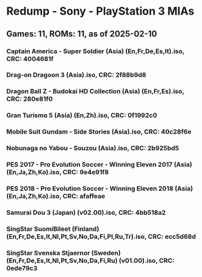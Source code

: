 # Redump - Sony - PlayStation 3 MIAs
## Games: 11, ROMs: 11, as of 2025-02-10

### Captain America - Super Soldier (Asia) (En,Fr,De,Es,It).iso, CRC: 4004681f
### Drag-on Dragoon 3 (Asia).iso, CRC: 2f88b9d8
### Dragon Ball Z - Budokai HD Collection (Asia) (En,Fr,Es).iso, CRC: 280e81f0
### Gran Turismo 5 (Asia) (En,Zh).iso, CRC: 0f1992c0
### Mobile Suit Gundam - Side Stories (Asia).iso, CRC: 40c28f6e
### Nobunaga no Yabou - Souzou (Asia).iso, CRC: 2b925bd5
### PES 2017 - Pro Evolution Soccer - Winning Eleven 2017 (Asia) (En,Ja,Zh,Ko).iso, CRC: 9e4e91f8
### PES 2018 - Pro Evolution Soccer - Winning Eleven 2018 (Asia) (En,Ja,Zh,Ko).iso, CRC: afaffeae
### Samurai Dou 3 (Japan) (v02.00).iso, CRC: 4bb518a2
### SingStar SuomiBileet (Finland) (En,Fr,De,Es,It,Nl,Pt,Sv,No,Da,Fi,Pl,Ru,Tr).iso, CRC: ecc5d68d
### SingStar Svenska Stjaernor (Sweden) (En,Fr,De,Es,It,Nl,Pt,Sv,No,Da,Fi,Ru) (v01.00).iso, CRC: 0ede79c3
